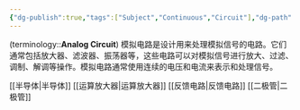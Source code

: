 ```yaml
---
{"dg-publish":true,"tags":["Subject","Continuous","Circuit"],"dg-path":"电子技术/模拟电路/模拟电路.md","permalink":"/电子技术/模拟电路/模拟电路/","dgPassFrontmatter":true,"noteIcon":"","created":"2024-08-06T17:04:58.594+08:00","updated":"2024-10-28T14:49:33.802+08:00"}
---
```



(terminology::**Analog Circuit**)
模拟电路是设计用来处理模拟信号的电路。它们通常包括放大器、滤波器、振荡器等，这些电路可以对模拟信号进行放大、过滤、调制、解调等操作。模拟电路通常使用连续的电压和电流来表示和处理信号。

[[半导体\|半导体]]
[[运算放大器\|运算放大器]]
[[反馈电路\|反馈电路]]
[[二极管\|二极管]]

